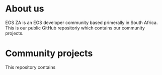# About us

EOS ZA is an EOS developer community based primerally in South Africa. This is our public GitHub repositoriy which contains our community projects. 

# Community projects



This repository contains 
